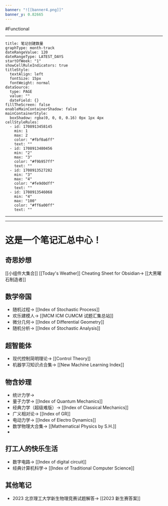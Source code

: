 ```yaml
---
banner: "![[banner4.png]]"
banner_y: 0.82665
---
```

#Functional



---
```contributionGraph
title: 笔记创建数量
graphType: month-track
dateRangeValue: 120
dateRangeType: LATEST_DAYS
startOfWeek: "1"
showCellRuleIndicators: true
titleStyle:
  textAlign: left
  fontSize: 15px
  fontWeight: normal
dataSource:
  type: PAGE
  value: ""
  dateField: {}
fillTheScreen: false
enableMainContainerShadow: false
mainContainerStyle:
  boxShadow: rgba(0, 0, 0, 0.16) 0px 1px 4px
cellStyleRules:
  - id: 1708913458145
    min: 1
    max: 2
    color: "#fbf0a6ff"
    text: ""
  - id: 1708913480456
    min: "2"
    max: "3"
    color: "#f9b957ff"
    text: ""
  - id: 1708913527282
    min: "3"
    max: "4"
    color: "#fe9d0dff"
    text: ""
  - id: 1708913546068
    min: "4"
    max: "100"
    color: "#ff6a00ff"
    text: ""

```
---


---

# 这是一个笔记汇总中心！

## 奇思妙想
[[小组件大集合]]
[[Today's Weather]]
Cheating Sheet for Obsidian-> [[大黑曜石制造者]]
## 数学帝国
- 随机过程-> [[Index of Stochastic Process]]
- 欢乐建模人-> [[MCM ICM CUMCM 试题汇集总站]]
- 微分几何-> [[Index of Differential Geometry]]
- 随机分析-> [[Index of Stochastic Analysis]]

## 超智能体
- 现代控制简明理论-> [[Control Theory]]
- 机器学习知识点合集-> [[New Machine Learning Index]]


## 物含妙理
- 统计力学->
- 量子力学-> [[Index of Quantum Mechanics]]
- 经典力学（超级难版）-> [[Index of Classical Mechanics]]
- 广义相对论-> [[Index of GR]]
- 电动力学-> [[Index of Electro Dynamics]]
- 数学物理大合集-> [[Mathematical Physics by S.H.]]
- 


## 打工人的快乐生活
- 数字电路-> [[Index of digital circuit]]
- 经典计算机科学-> [[Index of Traditional Computer Science]]

## 其他笔记
- 2023 北京理工大学新生物理竞赛试题解答-> [[2023 新生赛答案]]















